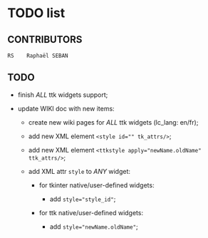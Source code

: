 <!-- encoding: UTF-8 -->

# TODO list

## CONTRIBUTORS

    RS    Raphaël SEBAN

## TODO

* finish *ALL* ttk widgets support;

* update WIKI doc with new items:

    * create new wiki pages for *ALL* ttk widgets (lc_lang: en/fr);

    * add new XML element `<style id="" tk_attrs/>`;

    * add new XML element `<ttkstyle apply="newName.oldName"
    ttk_attrs/>`;

    * add XML attr `style` to *ANY* widget:

        * for tkinter native/user-defined widgets:

            * add `style="style_id"`;

        * for ttk native/user-defined widgets:

            * add `style="newName.oldName"`;

